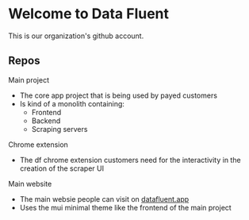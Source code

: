 # Welcome to Data Fluent

This is our organization's github account.


## Repos

Main project
- The core app project that is being used by payed customers
- Is kind of a monolith containing:
  - Frontend
  - Backend
  - Scraping servers

Chrome extension
- The df chrome extension customers need for the interactivity in the creation of the scraper UI


Main website
- The main websie people can visit on [datafluent.app](https://datafluent.app/)
- Uses the mui minimal theme like the frontend of the main project



